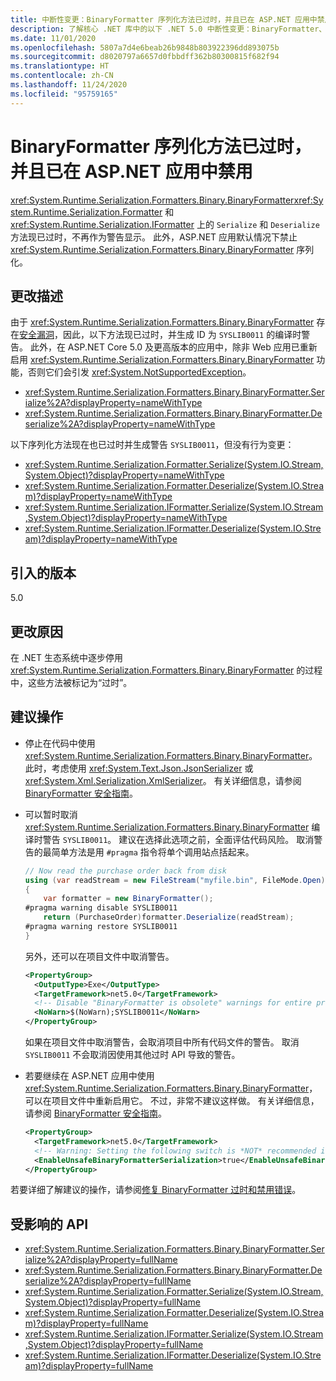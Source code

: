 ```yaml
---
title: 中断性变更：BinaryFormatter 序列化方法已过时，并且已在 ASP.NET 应用中禁用
description: 了解核心 .NET 库中的以下 .NET 5.0 中断性变更：BinaryFormatter、Formatter 和 IFormatter 上的序列化和反序列化方法已过时。
ms.date: 11/01/2020
ms.openlocfilehash: 5807a7d4e6beab26b9848b803922396dd893075b
ms.sourcegitcommit: d8020797a6657d0fbbdff362b80300815f682f94
ms.translationtype: HT
ms.contentlocale: zh-CN
ms.lasthandoff: 11/24/2020
ms.locfileid: "95759165"
---
```

# <a name="binaryformatter-serialization-methods-are-obsolete-and-prohibited-in-aspnet-apps"></a>BinaryFormatter 序列化方法已过时，并且已在 ASP.NET 应用中禁用

<xref:System.Runtime.Serialization.Formatters.Binary.BinaryFormatter><xref:System.Runtime.Serialization.Formatter> 和 <xref:System.Runtime.Serialization.IFormatter> 上的 `Serialize` 和 `Deserialize` 方法现已过时，不再作为警告显示。 此外，ASP.NET 应用默认情况下禁止 <xref:System.Runtime.Serialization.Formatters.Binary.BinaryFormatter> 序列化。

## <a name="change-description"></a>更改描述

由于 <xref:System.Runtime.Serialization.Formatters.Binary.BinaryFormatter> 存在[安全漏洞](../../../../standard/serialization/binaryformatter-security-guide.md#binaryformatter-security-vulnerabilities)，因此，以下方法现已过时，并生成 ID 为 `SYSLIB0011` 的编译时警告。 此外，在 ASP.NET Core 5.0 及更高版本的应用中，除非 Web 应用已重新启用 <xref:System.Runtime.Serialization.Formatters.Binary.BinaryFormatter> 功能，否则它们会引发 <xref:System.NotSupportedException>。

- <xref:System.Runtime.Serialization.Formatters.Binary.BinaryFormatter.Serialize%2A?displayProperty=nameWithType>
- <xref:System.Runtime.Serialization.Formatters.Binary.BinaryFormatter.Deserialize%2A?displayProperty=nameWithType>

以下序列化方法现在也已过时并生成警告 `SYSLIB0011`，但没有行为变更：

- <xref:System.Runtime.Serialization.Formatter.Serialize(System.IO.Stream,System.Object)?displayProperty=nameWithType>
- <xref:System.Runtime.Serialization.Formatter.Deserialize(System.IO.Stream)?displayProperty=nameWithType>
- <xref:System.Runtime.Serialization.IFormatter.Serialize(System.IO.Stream,System.Object)?displayProperty=nameWithType>
- <xref:System.Runtime.Serialization.IFormatter.Deserialize(System.IO.Stream)?displayProperty=nameWithType>

## <a name="version-introduced"></a>引入的版本

5.0

## <a name="reason-for-change"></a>更改原因

在 .NET 生态系统中逐步停用 <xref:System.Runtime.Serialization.Formatters.Binary.BinaryFormatter> 的过程中，这些方法被标记为“过时”。

## <a name="recommended-action"></a>建议操作

- 停止在代码中使用 <xref:System.Runtime.Serialization.Formatters.Binary.BinaryFormatter>。 此时，考虑使用 <xref:System.Text.Json.JsonSerializer> 或 <xref:System.Xml.Serialization.XmlSerializer>。 有关详细信息，请参阅 [BinaryFormatter 安全指南](../../../../standard/serialization/binaryformatter-security-guide.md)。

- 可以暂时取消 <xref:System.Runtime.Serialization.Formatters.Binary.BinaryFormatter> 编译时警告 `SYSLIB0011`。 建议在选择此选项之前，全面评估代码风险。 取消警告的最简单方法是用 `#pragma` 指令将单个调用站点括起来。

  ```csharp
  // Now read the purchase order back from disk
  using (var readStream = new FileStream("myfile.bin", FileMode.Open))
  {
      var formatter = new BinaryFormatter();
  #pragma warning disable SYSLIB0011
      return (PurchaseOrder)formatter.Deserialize(readStream);
  #pragma warning restore SYSLIB0011
  }
  ```

  另外，还可以在项目文件中取消警告。

  ```xml
  <PropertyGroup>
    <OutputType>Exe</OutputType>
    <TargetFramework>net5.0</TargetFramework>
    <!-- Disable "BinaryFormatter is obsolete" warnings for entire project -->
    <NoWarn>$(NoWarn);SYSLIB0011</NoWarn>
  </PropertyGroup>
  ```

  如果在项目文件中取消警告，会取消项目中所有代码文件的警告。 取消 `SYSLIB0011` 不会取消因使用其他过时 API 导致的警告。

- 若要继续在 ASP.NET 应用中使用 <xref:System.Runtime.Serialization.Formatters.Binary.BinaryFormatter>，可以在项目文件中重新启用它。 不过，非常不建议这样做。 有关详细信息，请参阅 [BinaryFormatter 安全指南](../../../../standard/serialization/binaryformatter-security-guide.md)。

  ```xml
  <PropertyGroup>
    <TargetFramework>net5.0</TargetFramework>
    <!-- Warning: Setting the following switch is *NOT* recommended in web apps. -->
    <EnableUnsafeBinaryFormatterSerialization>true</EnableUnsafeBinaryFormatterSerialization>
  </PropertyGroup>
  ```

若要详细了解建议的操作，请参阅[修复 BinaryFormatter 过时和禁用错误](https://aka.ms/binaryformatter)。

## <a name="affected-apis"></a>受影响的 API

- <xref:System.Runtime.Serialization.Formatters.Binary.BinaryFormatter.Serialize%2A?displayProperty=fullName>
- <xref:System.Runtime.Serialization.Formatters.Binary.BinaryFormatter.Deserialize%2A?displayProperty=fullName>
- <xref:System.Runtime.Serialization.Formatter.Serialize(System.IO.Stream,System.Object)?displayProperty=fullName>
- <xref:System.Runtime.Serialization.Formatter.Deserialize(System.IO.Stream)?displayProperty=fullName>
- <xref:System.Runtime.Serialization.IFormatter.Serialize(System.IO.Stream,System.Object)?displayProperty=fullName>
- <xref:System.Runtime.Serialization.IFormatter.Deserialize(System.IO.Stream)?displayProperty=fullName>

<!--

#### Category

- Core .NET libraries
- ASP.NET Core

### Affected APIs

- `Overload:System.Runtime.Serialization.Formatters.Binary.BinaryFormatter.Serialize`
- `Overload:System.Runtime.Serialization.Formatters.Binary.BinaryFormatter.Deserialize`
- `M:System.Runtime.Serialization.Formatter.Serialize(System.IO.Stream,System.Object)`
- `M:System.Runtime.Serialization.Formatter.Deserialize(System.IO.Stream)`
- `M:System.Runtime.Serialization.IFormatter.Serialize(System.IO.Stream,System.Object)`
- `M:System.Runtime.Serialization.IFormatter.Deserialize(System.IO.Stream)`

-->
